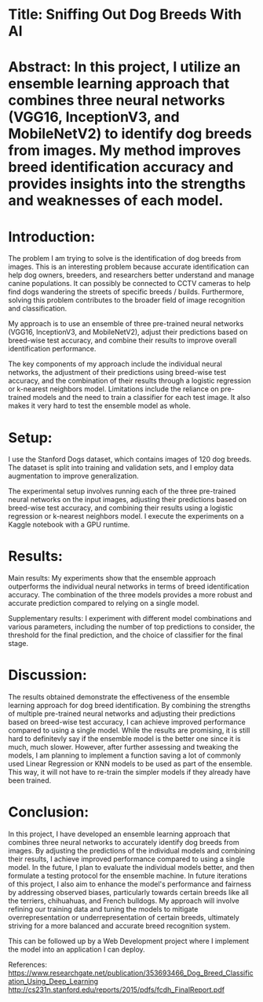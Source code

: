 # Title: Sniffing Out Dog Breeds With AI

# Abstract: In this project, I utilize an ensemble learning approach that combines three neural networks (VGG16, InceptionV3, and MobileNetV2) to identify dog breeds from images. My method improves breed identification accuracy and provides insights into the strengths and weaknesses of each model.



# Introduction:
The problem I am trying to solve is the identification of dog breeds from images. This is an interesting problem because accurate identification can help dog owners, breeders, and researchers better understand and manage canine populations. It can possibly be connected to CCTV cameras to help find dogs wandering the streets of specific breeds / builds. Furthermore, solving this problem contributes to the broader field of image recognition and classification.

My approach is to use an ensemble of three pre-trained neural networks (VGG16, InceptionV3, and MobileNetV2), adjust their predictions based on breed-wise test accuracy, and combine their results to improve overall identification performance.

The key components of my approach include the individual neural networks, the adjustment of their predictions using breed-wise test accuracy, and the combination of their results through a logistic regression or k-nearest neighbors model. Limitations include the reliance on pre-trained models and the need to train a classifier for each test image. It also makes it very hard to test the ensemble model as whole. 

# Setup:
I use the Stanford Dogs dataset, which contains images of 120 dog breeds. The dataset is split into training and validation sets, and I employ data augmentation to improve generalization.

The experimental setup involves running each of the three pre-trained neural networks on the input images, adjusting their predictions based on breed-wise test accuracy, and combining their results using a logistic regression or k-nearest neighbors model. I execute the experiments on a Kaggle notebook with a GPU runtime.

# Results:
Main results: My experiments show that the ensemble approach outperforms the individual neural networks in terms of breed identification accuracy. The combination of the three models provides a more robust and accurate prediction compared to relying on a single model.

Supplementary results: I experiment with different model combinations and various parameters, including the number of top predictions to consider, the threshold for the final prediction, and the choice of classifier for the final stage.

# Discussion:
The results obtained demonstrate the effectiveness of the ensemble learning approach for dog breed identification. By combining the strengths of multiple pre-trained neural networks and adjusting their predictions based on breed-wise test accuracy, I can achieve improved performance compared to using a single model. While the results are promising, it is still hard to definitevly say if the ensemble model is the better one since it is much, much slower. However, after further assessing and tweaking the models, I am planning to implement a function saving a lot of commonly used Linear Regression or KNN models to be used as part of the ensemble. This way, it will not have to re-train the simpler models if they already have been trained. 

# Conclusion:
In this project, I have developed an ensemble learning approach that combines three neural networks to accurately identify dog breeds from images. By adjusting the predictions of the individual models and combining their results, I achieve improved performance compared to using a single model. In the future, I plan to evaluate the individual models better, and then formulate a testing protocol for the ensemble machine. In future iterations of this project, I also aim to enhance the model's performance and fairness by addressing observed biases, particularly towards certain breeds like all the terriers, chihuahuas, and French bulldogs. My approach will involve refining our training data and tuning the models to mitigate overrepresentation or underrepresentation of certain breeds, ultimately striving for a more balanced and accurate breed recognition system.

This can be followed up by a Web Development project where I implement the model into an application I can deploy.  

References:
https://www.researchgate.net/publication/353693466_Dog_Breed_Classification_Using_Deep_Learning
http://cs231n.stanford.edu/reports/2015/pdfs/fcdh_FinalReport.pdf
